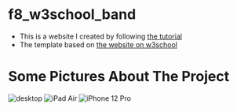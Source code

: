# f8_w3school_band
- This is a website I created by following [the tutorial](https://fullstack.edu.vn/courses/html-css)
- The template based on [the website on w3school](https://www.w3schools.com/w3css/tryw3css_templates_band.htm#)

# Some Pictures About The Project
![desktop](https://user-images.githubusercontent.com/62549740/166406633-38abd653-0472-47ae-918c-99549507e47e.jpeg)
![iPad Air](https://user-images.githubusercontent.com/62549740/166406643-9a8d060e-6735-4438-97ef-e9a00261e098.png)
![iPhone 12 Pro](https://user-images.githubusercontent.com/62549740/166406667-7b9516a9-29ac-42d1-8829-69aaddcdc58e.png)
